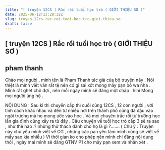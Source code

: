 ```yaml
---
title: "[ truyện 12CS ] Rắc rối tuổi học trò ( GIỚI THIỆU SƠ )"
date: 2025-06-12T13:28:32Z
slug: truyen-12cs-rac-roi-tuoi-hoc-tro-gioi-thieu-so
draft: false
---
```


## [ truyện 12CS ] Rắc rối tuổi học trò ( GIỚI THIỆU SƠ )

## pham thanh

Chào mọi người , mình tên là Phạm Thanh tác giả của bộ truyện này . Nói thiệt là mình viết văn rất tệ nên có gì sai xót mong mấy pạn bỏ wa nha . Mình rất ghét chờ đợi , nên mỗi ngày mình sẽ đăng một cháp . hihi Mong mọi người ủng hộ . 
 
NỘI DUNG : Sau kì thi chuyển cấp thì cuối cùng 12CS , 12 con người , với tính cách khác nhau và đến từ nhiều nơi trên thành phố cũng đã đậu vào ngôi trường mà họ mong ước vào học . Và mọi chuyên trắc rối từ trường học lẫn gia đình cũng xẫy ra từ đây . Câu chuyện về tuổi học trò cấp 3 sẽ ra sao , như thế nào .? những thử thách dành cho họ là gì ?....... 
( Chú ý : Truyện này chủ yếu mình viết về CG , nhưng các pạn yên tâm mình cũng sẽ viết về mấy sao kia nhiều ) 
 Vì thời gian ko cho phép nên mình chỉ đăng nội dung thôi , ngày mai mình sẽ đăng GTNV P1 cho mấy pạn xem và nhận xét .